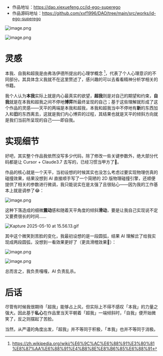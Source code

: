 - 作品地址：https://dao.xiexuefeng.cc/id-ego-superego
- 作品源码地址：https://github.com/xxf1996/DAO/tree/main/src/works/id-ego-superego

![image.png](http://pic.xiexuefeng.cc/markdown/202505101542632.png?imageslim)

![image.png](http://pic.xiexuefeng.cc/markdown/202505101545770.png?imageslim)

# 灵感

本我、自我和超我是由弗洛伊德所提出的心理学概念 [^1]，代表了个人心理意识的不同部分。其具体含义我就不在这里赘述了，感兴趣的可以去看看精神分析学相关的书籍。

我个人认为**本我**实际上就是内心最真实的欲望，**超我**则是对自己的期望和约束，**自我**就是在本我和超我之间不停地**博弈**所最终呈现的自己；基于这些理解就形成了这个作品的灵感——天平的两端是本我和超我，本我和超我当中不停地有**新**的东西加入和**旧**的东西离去，这就是我们内心博弈的过程，其结果也就是天平的倾斜方向就是我们当前所呈现的自己——即自我。

# 实现细节

好吧，其实整个作品我依然没写多少代码，除了修改一些关键参数外，绝大部分代码都是让 Cursor + Claude3.7 去写的，已经习惯当甲方了🙈。

作品的核心就是一个天平，当初设想的时候其实也没怎么考虑过要实现物理仿真的碰撞效果，结果没想到 AI 直接顺手写了一个简陋的 2D 版物理碰撞引擎，还顺便提供了相关的参数进行微调，我只能说实在是太强了且很贴心——因为我的工作基本上就是调参了😂：

![image.png](http://pic.xiexuefeng.cc/markdown/202505101549230.png?imageView2/2/w/400)

这种下落造成的细微**震动**感和随着天平角度的倾斜**滑动**，要是让我自己实现说不定又要费很长的时间……

![Kapture 2025-05-10 at 15.56.13.gif](http://pic.xiexuefeng.cc/markdown/202505101557996.gif?imageslim)

其中这个微笑到苦脸的变化，我最初设想的是一段圆弧，结果 AI 理解岔了给我实现成两段圆弧，没想到一看效果更好了（更具滑稽效果🤣）：

![image.png](http://pic.xiexuefeng.cc/markdown/202505101604388.png?imageView2/2/w/400)

![image.png](http://pic.xiexuefeng.cc/markdown/202505101604322.png?imageView2/2/w/400)

总而言之，我负责嘎嘎，AI 负责乱杀。

# 后话

尽管有时候我很期待「超我」能够占上风，但实际上不得不感叹「本我」的力量之强大。因此基于**私心**在作品里当天平朝着「超我」一端倾斜时，「自我」便开始微笑了，反之则摆起了苦脸。

当然，从严谨的角度出发，「超我」并不等同于积极，「本我」也并不等同于消极。

[^1]: https://zh.wikipedia.org/wiki/%E6%9C%AC%E6%88%91%E3%80%81%E8%87%AA%E6%88%91%E4%B8%8E%E8%B6%85%E6%88%91
